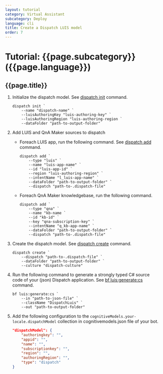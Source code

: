 ```yaml
---
layout: tutorial
category: Virtual Assistant
subcategory: Deploy
language: cli
title: Create a Dispatch LUIS model
order: 7
---
```


# Tutorial: {{page.subcategory}} ({{page.language}})

## {{page.title}}

1. Initialize the dispatch model. See [dispatch init](https://www.npmjs.com/package/botdispatch#initializing-dispatch) command.
    ```
    dispatch init `
        --name "dispatch-name" `
        --luisAuthoringKey "luis-authoring-key" `
        --luisAuthoringRegion "luis-authoring-region `
        --dataFolder "path-to-output-folder"
    ```
1. Add LUIS and QnA Maker sources to dispatch
    - Foreach LUIS app, run the following command. See [dispatch add](https://www.npmjs.com/package/botdispatch#adding-source-to-dispatch) command.
        ```
        dispatch add `
            --type "luis" `
            --name "luis-app-name" `
            --id "luis-app-id" `
            --region "luis-authoring-region" `
            --intentName "l_luis-app-name" `
            --dataFolder "path-to-output-folder" `
            --dispatch "path-to-.dispatch-file"
        ```

    - Foreach QnA Maker knowledgebase, run the following command.
        ```
        dispatch add `
            --type "qna" `
            --name "kb-name `
            --id "kb-id" `
            --key "qna-subscription-key" `
            --intentName "q_kb-app-name" `
            --dataFolder "path-to-output-folder" `
            --dispatch "path-to-.dispatch-file"
        ```
1. Create the dispatch model. See [dispatch create](https://www.npmjs.com/package/botdispatch#creating-your-dispatch-model) command.
    ```
    dispatch create `
        --dispatch "path-to-.dispatch-file" `
        --dataFolder "path-to-output-folder" `
        --culture "dispatch-culture"
    ```
1. Run the following command to generate a strongly typed C# source code of your (json) Dispatch application. See [bf luis:generate:cs](https://www.npmjs.com/package/@microsoft/botframework-cli#bf-luisgeneratecs) command.
    ```
    bf luis:generate:cs `
        --in "path-to-json-file" `
        --className "DispatchLuis" `
        --out "path-to-output-folder"
    ```
1. Add the following configuration to the `cognitiveModels.your-locale.dispatchModel` collection in cognitivemodels.json file of your bot.
    ```json
    "dispatchModel": {
        "authoringkey": "",
        "appid": "",
        "name": "",
        "subscriptionkey": "",
        "region": "",
        "authoringRegion": "",
        "type": "dispatch"
    }
    ```